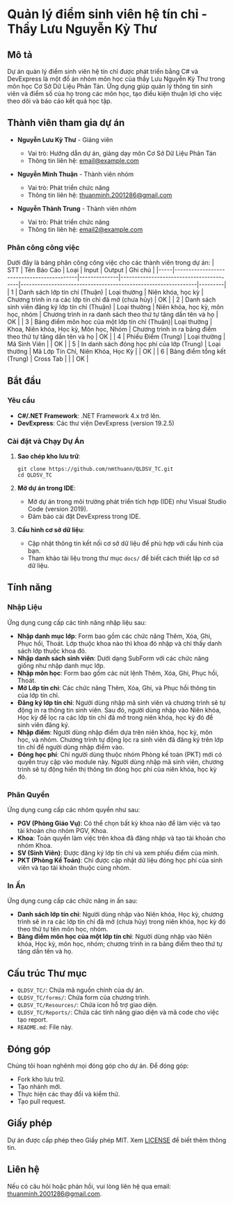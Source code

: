 # Quản lý điểm sinh viên hệ tín chỉ  - Thầy Lưu Nguyễn Kỳ Thư

## Mô tả

Dự án quản lý điểm sinh viên hệ tín chỉ được phát triển bằng C# và DevExpress là một đồ án nhóm môn học của thầy Lưu Nguyễn Kỳ Thư trong môn học Cơ Sở Dữ Liệu Phân Tán. Ứng dụng giúp quản lý thông tin sinh viên và điểm số của họ trong các môn học, tạo điều kiện thuận lợi cho việc theo dõi và báo cáo kết quả học tập.

## Thành viên tham gia dự án

- **Nguyễn Lưu Kỳ Thư** - Giảng viên
    - Vai trò: Hướng dẫn dự án, giảng dạy môn Cơ Sở Dữ Liệu Phân Tán
    - Thông tin liên hệ: [email@example.com](mailto:email@example.com)

- **Nguyễn Minh Thuận** - Thành viên nhóm
    - Vai trò: Phát triển chức năng
    - Thông tin liên hệ: [thuanminh.2001286@gmail.com](mailto:thuanminh.2001286@gmail.com)

- **Nguyễn Thành Trung** - Thành viên nhóm
    - Vai trò: Phát triển chức năng
    - Thông tin liên hệ: [email2@example.com](mailto:email2@example.com)

### Phân công công việc

Dưới đây là bảng phân công công việc cho các thành viên trong dự án:
| STT | Tên Báo Cáo                               | Loại         | Input                                   | Output                                                        | Ghi chú |
|-----|-------------------------------------------|--------------|-----------------------------------------|---------------------------------------------------------------|---------|
| 1   | Danh sách lớp tín chỉ (Thuận)             | Loại thường  | Niên khóa, học kỳ                       | Chương trình in ra các lớp tín chỉ đã mở (chưa hủy)            | OK      |
| 2   | Danh sách sinh viên đăng ký lớp tín chỉ (Thuận) | Loại thường  | Niên khóa, học kỳ, môn học, nhóm        | Chương trình in ra danh sách theo thứ tự tăng dần tên và họ   | OK      |
| 3   | Bảng điểm môn học của một lớp tín chỉ (Thuận)| Loại thường  | Khoa, Niên khóa, Học kỳ, Môn học, Nhóm  | Chương trình in ra bảng điểm theo thứ tự tăng dần tên và họ  | OK      |
| 4   | Phiếu Điểm (Trung)                        | Loại thường  | Mã Sinh Viên                            |                                                               | OK      |
| 5   | In danh sách đóng học phí của lớp (Trung) | Loại thường  | Mã Lớp Tín Chỉ, Niên Khóa, Học Kỳ       |                                                               | OK      |
| 6   | Bảng điểm tổng kết (Trung)                | Cross Tab    |                                         |                                                               | OK      |



## Bắt đầu

### Yêu cầu

- **C#/.NET Framework**: .NET Framework 4.x trở lên.
- **DevExpress**: Các thư viện DevExpress (version 19.2.5)

### Cài đặt và Chạy Dự Án

1. **Sao chép kho lưu trữ**:
    ```shell
    git clone https://github.com/nmthuann/QLDSV_TC.git
    cd QLDSV_TC
    ```

2. **Mở dự án trong IDE**:
    - Mở dự án trong môi trường phát triển tích hợp (IDE) như Visual Studio Code (version 2019).
    - Đảm bảo cài đặt DevExpress trong IDE.

3. **Cấu hình cơ sở dữ liệu**:
    - Cập nhật thông tin kết nối cơ sở dữ liệu để phù hợp với cấu hình của bạn.
    - Tham khảo tài liệu trong thư mục `docs/` để biết cách thiết lập cơ sở dữ liệu.

## Tính năng

### Nhập Liệu

Ứng dụng cung cấp các tính năng nhập liệu sau:

- **Nhập danh mục lớp**: Form bao gồm các chức năng Thêm, Xóa, Ghi, Phục hồi, Thoát. Lớp thuộc khoa nào thì khoa đó nhập và chỉ thấy danh sách lớp thuộc khoa đó.
- **Nhập danh sách sinh viên**: Dưới dạng SubForm với các chức năng giống như nhập danh mục lớp.
- **Nhập môn học**: Form bao gồm các nút lệnh Thêm, Xóa, Ghi, Phục hồi, Thoát.
- **Mở Lớp tín chỉ**: Các chức năng Thêm, Xóa, Ghi, và Phục hồi thông tin của lớp tín chỉ.
- **Đăng ký lớp tín chỉ**: Người dùng nhập mã sinh viên và chương trình sẽ tự động in ra thông tin sinh viên. Sau đó, người dùng nhập vào Niên khóa, Học kỳ để lọc ra các lớp tín chỉ đã mở trong niên khóa, học kỳ đó để sinh viên đăng ký.
- **Nhập điểm**: Người dùng nhập điểm dựa trên niên khóa, học kỳ, môn học, và nhóm. Chương trình tự động lọc ra sinh viên đã đăng ký trên lớp tín chỉ để người dùng nhập điểm vào.
- **Đóng học phí**: Chỉ người dùng thuộc nhóm Phòng kế toán (PKT) mới có quyền truy cập vào module này. Người dùng nhập mã sinh viên, chương trình sẽ tự động hiển thị thông tin đóng học phí của niên khóa, học kỳ đó.

### Phân Quyền

Ứng dụng cung cấp các nhóm quyền như sau:

- **PGV (Phòng Giáo Vụ)**: Có thể chọn bất kỳ khoa nào để làm việc và tạo tài khoản cho nhóm PGV, Khoa.
- **Khoa**: Toàn quyền làm việc trên khoa đã đăng nhập và tạo tài khoản cho nhóm Khoa.
- **SV (Sinh Viên)**: Được đăng ký lớp tín chỉ và xem phiếu điểm của mình.
- **PKT (Phòng Kế Toán)**: Chỉ được cập nhật dữ liệu đóng học phí của sinh viên và tạo tài khoản thuộc cùng nhóm.

### In Ấn

Ứng dụng cung cấp các chức năng in ấn sau:

- **Danh sách lớp tín chỉ**: Người dùng nhập vào Niên khóa, Học kỳ, chương trình sẽ in ra các lớp tín chỉ đã mở (chưa hủy) trong niên khóa, học kỳ đó theo thứ tự tên môn học, nhóm.
- **Bảng điểm môn học của một lớp tín chỉ**: Người dùng nhập vào Niên khóa, Học kỳ, môn học, nhóm; chương trình in ra bảng điểm theo thứ tự tăng dần tên và họ.

## Cấu trúc Thư mục

- `QLDSV_TC/`: Chứa mã nguồn chính của dự án.
- `QLDSV_TC/forms/`: Chứa form của chương trình.
- `QLDSV_TC/Resources/`: Chứa icon hỗ trợ giao diện.
- `QLDSV_TC/Reports/`: Chứa các tính năng giao diện và mã code cho việc tạo report.
- `README.md`: File này.

## Đóng góp

Chúng tôi hoan nghênh mọi đóng góp cho dự án. Để đóng góp:

- Fork kho lưu trữ.
- Tạo nhánh mới.
- Thực hiện các thay đổi và kiểm thử.
- Tạo pull request.

## Giấy phép

Dự án được cấp phép theo Giấy phép MIT. Xem [LICENSE](LICENSE) để biết thêm thông tin.

## Liên hệ

Nếu có câu hỏi hoặc phản hồi, vui lòng liên hệ qua email: [thuanminh.2001286@gmail.com](mailto:thuanminh.2001286@gmail.com).
